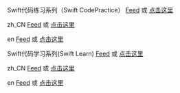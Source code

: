 Swift代码练习系列（Swift CodePractice）
[Feed](https://hdcola.github.io/cpfeed.json) 或 [点击这里](https://developer.apple.com/ul/sp0?url=https://hdcola.github.io/cpfeed.json)

zh_CN
[Feed](https://hdcola.github.io/cpzh_CN-feed.json) 或 [点击这里](https://developer.apple.com/ul/sp0?url=https://hdcola.github.io/cpzh_CN-feed.json)

en
[Feed](https://hdcola.github.io/cpen-feed.json) 或 [点击这里](https://developer.apple.com/ul/sp0?url=https://hdcola.github.io/cpen-feed.json)

Swift代码学习系列(Swift Learn)
[Feed](https://hdcola.github.io/clfeed.json) 或 [点击这里](https://developer.apple.com/ul/sp0?url=https://hdcola.github.io/clfeed.json)

zh_CN
[Feed](https://hdcola.github.io/clzh_CN-feed.json) 或 [点击这里](https://developer.apple.com/ul/sp0?url=https://hdcola.github.io/clzh_CN-feed.json)

en
[Feed](https://hdcola.github.io/clen-feed.json) 或 [点击这里](https://developer.apple.com/ul/sp0?url=https://hdcola.github.io/clen-feed.json)

